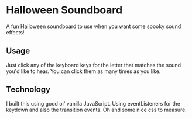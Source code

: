 # Halloween Soundboard
A fun Halloween soundboard to use when you want some spooky sound effects!

## Usage
Just click any of the keyboard keys for the letter that matches the sound you'd like to hear. You can click them as many times as you like.

## Technology
I built this using good ol' vanilla JavaScript. Using eventListeners for the keydown and also the transition events. Oh and some nice css to measure.
